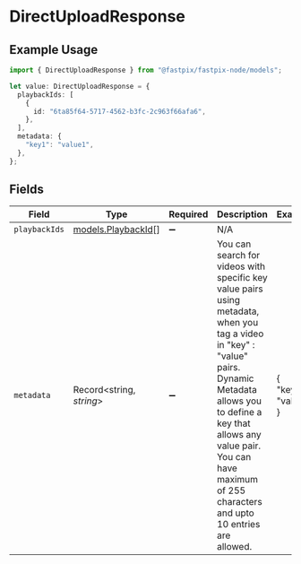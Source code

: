 # DirectUploadResponse

## Example Usage

```typescript
import { DirectUploadResponse } from "@fastpix/fastpix-node/models";

let value: DirectUploadResponse = {
  playbackIds: [
    {
      id: "6ta85f64-5717-4562-b3fc-2c963f66afa6",
    },
  ],
  metadata: {
    "key1": "value1",
  },
};
```

## Fields

| Field                                                                                                                                                                                                                                                                  | Type                                                                                                                                                                                                                                                                   | Required                                                                                                                                                                                                                                                               | Description                                                                                                                                                                                                                                                            | Example                                                                                                                                                                                                                                                                |
| ---------------------------------------------------------------------------------------------------------------------------------------------------------------------------------------------------------------------------------------------------------------------- | ---------------------------------------------------------------------------------------------------------------------------------------------------------------------------------------------------------------------------------------------------------------------- | ---------------------------------------------------------------------------------------------------------------------------------------------------------------------------------------------------------------------------------------------------------------------- | ---------------------------------------------------------------------------------------------------------------------------------------------------------------------------------------------------------------------------------------------------------------------- | ---------------------------------------------------------------------------------------------------------------------------------------------------------------------------------------------------------------------------------------------------------------------- |
| `playbackIds`                                                                                                                                                                                                                                                          | [models.PlaybackId](../models/playbackid.md)[]                                                                                                                                                                                                                         | :heavy_minus_sign:                                                                                                                                                                                                                                                     | N/A                                                                                                                                                                                                                                                                    |                                                                                                                                                                                                                                                                        |
| `metadata`                                                                                                                                                                                                                                                             | Record<string, *string*>                                                                                                                                                                                                                                               | :heavy_minus_sign:                                                                                                                                                                                                                                                     | You can search for videos with specific key value pairs using metadata, when you tag a video in "key" : "value" pairs. Dynamic Metadata allows you to define a key that allows any value pair. You can have maximum of 255 characters and upto 10 entries are allowed. | {<br/>"key1": "value1"<br/>}                                                                                                                                                                                                                                           |